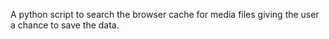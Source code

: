 A python script to search the browser cache for media files giving the user a chance to save the data.